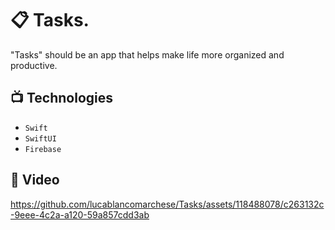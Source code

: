 # 📋 Tasks.

"Tasks" should be an app that helps make life more organized and productive.

## 📺 Technologies

- `Swift`
- `SwiftUI`
- `Firebase`









## 🎥 Video



https://github.com/lucablancomarchese/Tasks/assets/118488078/c263132c-9eee-4c2a-a120-59a857cdd3ab





